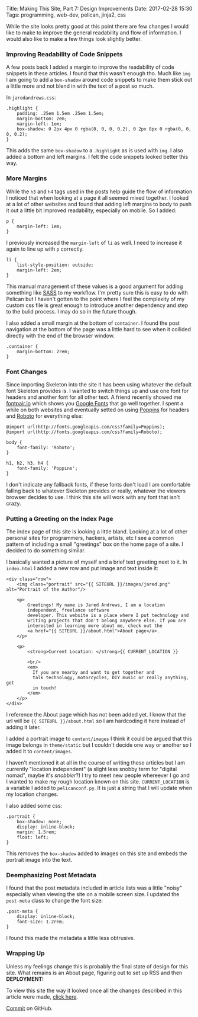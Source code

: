 Title: Making This Site, Part 7: Design Improvements
Date: 2017-02-28 15:30 
Tags: programming, web-dev, pelican, jinja2, css

While the site looks pretty good at this point there are few changes I
would like to make to improve the general readability and flow of
information. I would also like to make a few things look slightly
better.

### Improving Readability of Code Snippets

A few posts back I added a margin to improve the readability of code
snippets in these articles. I found that this wasn't enough tho. Much
like `img` I am going to add a `box-shadow` around code snippets to
make them stick out a little more and not blend in with the text of a
post so much.

In `jaredandrews.css`:

    .highlight {
        padding: .25em 1.5em .25em 1.5em;
        margin-bottom: 2em;
        margin-left: 1em;
        box-shadow: 0 2px 4px 0 rgba(0, 0, 0, 0.2), 0 2px 8px 0 rgba(0, 0, 0, 0.2);
	}

This adds the same `box-shadow` to a `.highlight` as is used with
`img`. I also added a bottom and left margins. I felt the code
snippets looked better this way.


### More Margins

While the `h3` and `h4` tags used in the posts help guide the flow of
information I noticed that when looking at a page it all seemed mixed
together. I looked at a lot of other websites and found that adding
left margins to body to push it out a little bit improved
readability, especially on mobile. So I added:

    p {
        margin-left: 1em;
    }

I previously increased the `margin-left` of `li` as well. I need to increase it again to line up with `p` correctly.

    li {
        list-style-position: outside;
        margin-left: 2em;
    }

This manual management of these values is a good argument for adding
something like [SASS](http://sass-lang.com/) to my workflow. I'm
pretty sure this is easy to do with Pelican but I haven't gotten to
the point where I feel the complexity of my custom css file is great
enough to introduce another dependency and step to the bulid
process. I may do so in the future though.

I also added a small margin at the bottom of `container`. I found the
post navigation at the bottom of the page was a little hard to see
when it collided directly with the end of the browser window.


    .container {
        margin-bottom: 2rem;
    }

### Font Changes

Since importing Skeleton into the site it has been using whatever the
default font Skeleton provides is. I wanted to switch things up and use
one font for headers and another font for all other text. A friend
recently showed me [fontpair.io](http://fontpair.io) which shows you
[Google Fonts](https://fonts.google.com/) that go well together. I
spent a while on both websites and eventually setted on using
[Poppins](https://fonts.google.com/specimen/Poppins) for headers and
[Roboto](https://fonts.google.com/specimen/Roboto) for everything
else:

    @import url(http://fonts.googleapis.com/css?family=Poppins);
    @import url(http://fonts.googleapis.com/css?family=Roboto);
    
    body {
        font-family: 'Roboto';
    }
    
    h1, h2, h3, h4 {
        font-family: 'Poppins';
    }

I don't indicate any fallback fonts, if these fonts don't load I am
comfortable falling back to whatever Skeleton provides or really,
whatever the viewers browser decides to use. I think this site will
work with any font that isn't crazy.

### Putting a Greeting on the Index Page

The index page of this site is looking a little bland. Looking at a
lot of other personal sites for programmers, hackers, artists, etc I
see a common pattern of including a small "greetings" box on the home
page of a site. I decided to do something similar.

I basically wanted a picture of myself and a brief text greeting next
to it. In `index.html` I added a new row and put image and text inside
it:

    <div class="row">
		<img class="portrait" src="{{ SITEURL }}/images/jared.png" alt="Portrait of the Author"/>

	    <p>
	        Greetings! My name is Jared Andrews, I am a location
	        independent, freelance software
			developer. This website is a place where I put technology and
			writing projects that don't belong anywhere else. If you are
			interested in learning more about me, check out the
			<a href="{{ SITEURL }}/about.html">About page</a>.
		</p>

	    <p>
			<strong>Current Location: </strong>{{ CURRENT_LOCATION }}

	        <br/>
		    <em>
         	  If you are nearby and want to get together and
			  talk technology, motorcycles, DIY music or really anything, get
			  in touch!
		    </em>
		</p>
    </div>

I reference the About page which has not been added yet. I know that
the url will be `{{ SITEURL }}/about.html` so I am hardcoding it here
instead of adding it later.

I added a portrait image to `content/images` I think it could be
argued that this image belongs in `theme/static` but I couldn't decide
one way or another so I added it to `content/images`.

I haven't mentioned it at all in the course of writing these articles
but I am currently "location independent" (a slight less snobby term
for "digital nomad", maybe it's _snobbier_?) I try to meet new people
whereever I go and I wanted to make my rough location known on this
site. `CURRENT_LOCATION` is a variable I added to `pelicanconf.py`. It
is just a string that I will update when my location changes.

I also added some css:

    .portrait {
        box-shadow: none;
        display: inline-block;
        margin: 1.5rem;
        float: left;
	}

This removes the `box-shadow` added to images on this site and embeds
the portrait image into the text.

### Deemphasizing Post Metadata

I found that the post metadata included in article lists was a little
"noisy" especially when viewing the site on a mobile screen size. I
updated the `post-meta` class to change the font size:

    .post-meta {
        display: inline-block;
        font-size: 1.2rem;
	}

I found this made the metadata a little less obtrusive.

### Wrapping Up

Unless my feelings change this is probably the final state of design
for this site. What remains is an About page, figuring out to set up
RSS and then **DEPLOYMENT**!


To view this site the way it looked once all the changes described in this article were made, [click here](/making-this-site-rendered/07).

[Commit](https://github.com/jaredandrews/jaredandrewsdotcom_makingof/commit/20601da8a6f8ab9dbce974c29ddde0c4ebda6cc9) on GitHub. 
